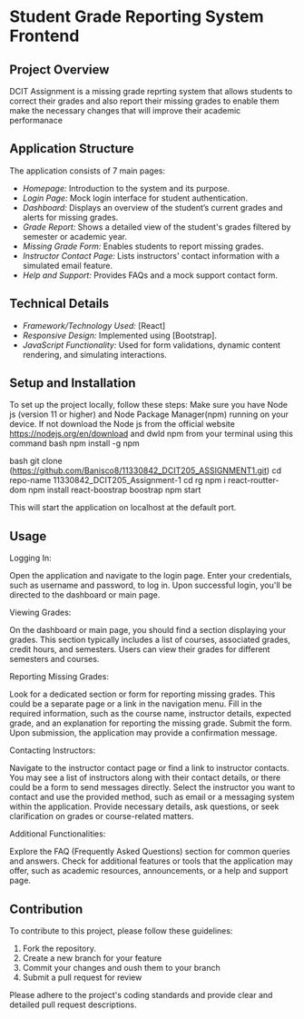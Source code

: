 # Student Grade Reporting System Frontend

## Project Overview

DCIT Assignment is a missing grade reprting system that allows students to correct their grades and also report their missing grades to enable them make the necessary changes that will improve their academic performanace


## Application Structure

The application consists of 7 main pages:

- *Homepage:* Introduction to the system and its purpose.
- *Login Page:* Mock login interface for student authentication.
- *Dashboard:* Displays an overview of the student’s current grades and alerts for missing grades.
- *Grade Report:* Shows a detailed view of the student's grades filtered by semester or academic year.
- *Missing Grade Form:* Enables students to report missing grades.
- *Instructor Contact Page:* Lists instructors' contact information with a simulated email feature.
- *Help and Support:* Provides FAQs and a mock support contact form.

## Technical Details

- *Framework/Technology Used:* [React]
- *Responsive Design:* Implemented using [Bootstrap].
- *JavaScript Functionality:* Used for form validations, dynamic content rendering, and simulating interactions.

## Setup and Installation

To set up the project locally, follow these steps:
Make sure you have Node js (version 11 or higher) and Node Package Manager(npm) running on your device. If not download the Node js from the official website https://nodejs.org/en/download and dwld npm from your terminal using this command
bash
   npm install -g npm 


bash
git clone (https://github.com/Banisco8/11330842_DCIT205_ASSIGNMENT1.git)
cd repo-name 11330842_DCIT205_Assignment-1
cd rg
npm i react-routter-dom
npm install react-boostrap boostrap
npm start


This will start the application on localhost at the default port.

## Usage

Logging In:

Open the application and navigate to the login page.
Enter your credentials, such as username and password, to log in.
Upon successful login, you'll be directed to the dashboard or main page.

Viewing Grades:

On the dashboard or main page, you should find a section displaying your grades.
This section typically includes a list of courses, associated grades, credit hours, and semesters.
Users can view their grades for different semesters and courses.

Reporting Missing Grades:

Look for a dedicated section or form for reporting missing grades. This could be a separate page or a link in the navigation menu.
Fill in the required information, such as the course name, instructor details, expected grade, and an explanation for reporting the missing grade.
Submit the form. Upon submission, the application may provide a confirmation message.

Contacting Instructors:

Navigate to the instructor contact page or find a link to instructor contacts.
You may see a list of instructors along with their contact details, or there could be a form to send messages directly.
Select the instructor you want to contact and use the provided method, such as email or a messaging system within the application.
Provide necessary details, ask questions, or seek clarification on grades or course-related matters.

Additional Functionalities:

Explore the FAQ (Frequently Asked Questions) section for common queries and answers.
Check for additional features or tools that the application may offer, such as academic resources, announcements, or a help and support page.
## Contribution

To contribute to this project, please follow these guidelines:

1. Fork the repository.
2. Create a new branch for your feature
3. Commit your changes and oush them to your branch
4. Submit a pull request for review


Please adhere to the project's coding standards and provide clear and detailed pull request descriptions.

